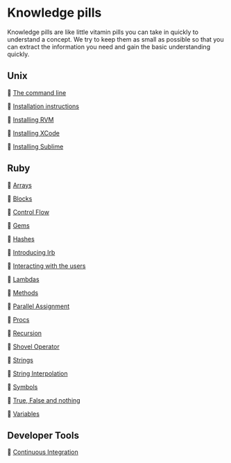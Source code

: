 # Knowledge pills

Knowledge pills are like little vitamin pills you can take in quickly to understand a concept. We try to keep them as small as possible so that you can extract the information you need and gain the basic understanding quickly.

## Unix
:pill: [The command line](/pills/command_line.md)

:pill: [Installation instructions](/pills/installation_instructions.md)

:pill: [Installing RVM](/pills/installing_rvm.md)

:pill: [Installing XCode](/pills/installing_xcode.md)

:pill: [Installing Sublime](/pills/installing_sublime.md)


## Ruby

:pill: [Arrays](/pills/arrays.md)

:pill: [Blocks](/pills/blocks.md)

:pill: [Control Flow](/pills/control_flow.md)

:pill: [Gems](/pills/gems.md)

:pill: [Hashes](/pills/hashes.md)

:pill: [Introducing Irb](/pills/irb.md)

:pill: [Interacting with the users](/pills/user_interaction.md)

:pill: [Lambdas](/pills/lambdas.md)

:pill: [Methods](/pills/methods.md)

:pill: [Parallel Assignment](/pills/parallel_assignment.md)

:pill: [Procs](/pills/procs.md)

:pill: [Recursion](/pills/recursion.md)

:pill: [Shovel Operator](/pills/shovel_operator.md)

:pill: [Strings](/pills/strings.md)

:pill: [String Interpolation](/pills/string_interpolation.md)

:pill: [Symbols](/pills/symbols.md)

:pill: [True, False and nothing](/pills/boolean.md)

:pill: [Variables](/pills/variables.md)

## Developer Tools

:pill: [Continuous Integration](pills/continuous_integration.md)
